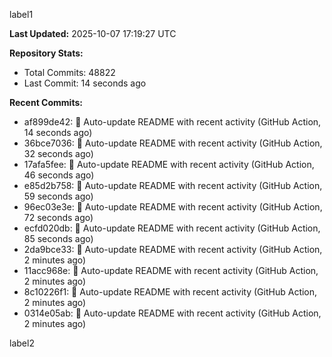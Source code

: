 
label1 
<!-- ACTIVITY_START -->
**Last Updated:** 2025-10-07 17:19:27 UTC

**Repository Stats:**
- Total Commits: 48822
- Last Commit: 14 seconds ago

**Recent Commits:**
- af899de42: 🤖 Auto-update README with recent activity (GitHub Action, 14 seconds ago)
- 36bce7036: 🤖 Auto-update README with recent activity (GitHub Action, 32 seconds ago)
- 17afa5fee: 🤖 Auto-update README with recent activity (GitHub Action, 46 seconds ago)
- e85d2b758: 🤖 Auto-update README with recent activity (GitHub Action, 59 seconds ago)
- 96ec03e3e: 🤖 Auto-update README with recent activity (GitHub Action, 72 seconds ago)
- ecfd020db: 🤖 Auto-update README with recent activity (GitHub Action, 85 seconds ago)
- 2da9bce33: 🤖 Auto-update README with recent activity (GitHub Action, 2 minutes ago)
- 11acc968e: 🤖 Auto-update README with recent activity (GitHub Action, 2 minutes ago)
- 8c10226f1: 🤖 Auto-update README with recent activity (GitHub Action, 2 minutes ago)
- 0314e05ab: 🤖 Auto-update README with recent activity (GitHub Action, 2 minutes ago)
<!-- ACTIVITY_END -->

label2

